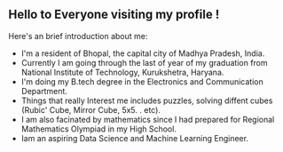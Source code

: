 Hello to Everyone visiting my profile !
- 
Here's an brief introduction about me:

- I'm a resident of Bhopal, the capital city of Madhya Pradesh, India. 
- Currently I am going through the last of year of my graduation from National Institute of Technology, Kurukshetra, Haryana.
- I'm doing my B.tech degree in the Electronics and Communication Department.
- Things that really Interest me includes puzzles, solving diffent cubes (Rubic' Cube, Mirror Cube, 5x5. . etc).
- I am also facinated by mathematics since I had prepared for Regional Mathematics Olympiad in my High School.
- Iam an aspiring Data Science and Machine Learning Engineer.

<!---
Pravi-Jain/Pravi-Jain is a ✨ special ✨ repository because its `README.md` (this file) appears on your GitHub profile.
You can click the Preview link to take a look at your changes.
--->
